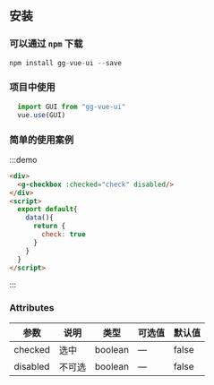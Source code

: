 ## 安装

### 可以通过 `npm` 下载

```js
npm install gg-vue-ui --save
```

### 项目中使用

```js
  import GUI from "gg-vue-ui"
  vue.use(GUI)
```

### 简单的使用案例
:::demo
```html
<div>
  <g-checkbox :checked="check" disabled/>
</div>
<script>
  export default{
    data(){
      return {
        check: true
      }
    }
  }
</script>

```
:::

### Attributes
| 参数      | 说明          | 类型      | 可选值                           | 默认值  |
|---------- |-------------- |---------- |--------------------------------  |-------- |
| checked   | 选中          | boolean | — | false |
| disabled  |  不可选       | boolean | — | false |

